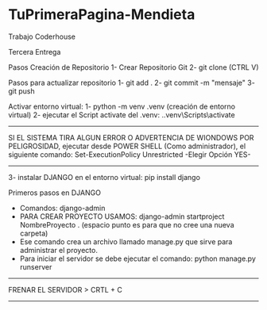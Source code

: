 # TuPrimeraPagina-Mendieta
Trabajo Coderhouse

Tercera Entrega

Pasos Creación de Repositorio
1- Crear Repositorio Git
2- git clone (CTRL V)

Pasos para actualizar repositorio
1- git add . 
2- git commit -m "mensaje"
3- git push

Activar entorno virtual:
1- python -m venv .venv (creación de entorno virtual)
2- ejecutar el Script activate del .venv: .\.venv\Scripts\activate
**********************************************************
SI EL SISTEMA TIRA ALGUN ERROR O ADVERTENCIA DE WIONDOWS POR PELIGROSIDAD, ejecutar desde POWER SHELL (Como administrador), el siguiente comando:
Set-ExecutionPolicy Unrestricted
-Elegir Opción YES- 
***********************************************************
3- instalar DJANGO en el entorno virtual: pip install django


Primeros pasos en DJANGO
* Comandos: django-admin
* PARA CREAR PROYECTO USAMOS: django-admin startproject NombreProyecto . (espacio punto es para que no cree una nueva carpeta)
* Ese comando crea un archivo llamado manage.py que sirve para administrar el proyecto.
* Para iniciar el servidor se debe ejecutar el comando: python manage.py runserver
*****************************************************
FRENAR EL SERVIDOR > CRTL + C
*****************************************************